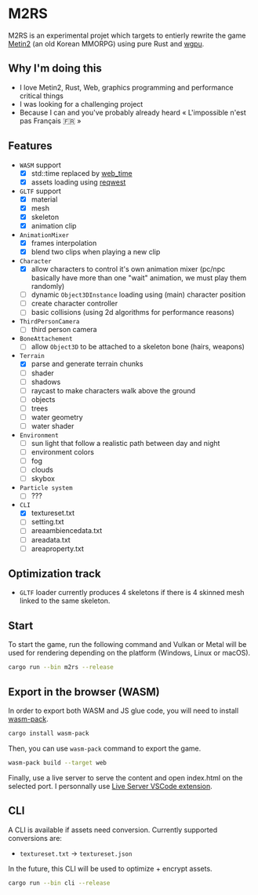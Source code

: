 # M2RS

M2RS is an experimental projet which targets to entierly rewrite the game [Metin2](https://fr.wikipedia.org/wiki/Metin2) (an old Korean MMORPG) using pure Rust and [wgpu](https://github.com/gfx-rs/wgpu).

## Why I'm doing this

- I love Metin2, Rust, Web, graphics programming and performance critical things
- I was looking for a challenging project
- Because I can and you've probably already heard « L'impossible n'est pas Français 🇫🇷 »

## Features
- `WASM` support
  - [x] std::time replaced by [web_time](https://docs.rs/web-time/latest/web_time/) 
  - [x] assets loading using [reqwest](https://docs.rs/reqwest/latest/reqwest/) 
- `GLTF` support
  - [x] material
  - [x] mesh
  - [x] skeleton
  - [x] animation clip
- `AnimationMixer`
  - [x] frames interpolation
  - [x] blend two clips when playing a new clip
- `Character`
  - [x] allow characters to control it's own animation mixer (pc/npc basically have more than one "wait" animation, we must play them randomly)
  - [ ] dynamic `Object3DInstance` loading using (main) character position
  - [ ] create character controller
  - [ ] basic collisions (using 2d algorithms for performance reasons)
- `ThirdPersonCamera`
  - [ ] third person camera
- `BoneAttachement`
  - [ ] allow `Object3D` to be attached to a skeleton bone (hairs, weapons)
- `Terrain`
  - [x] parse and generate terrain chunks
  - [ ] shader
  - [ ] shadows
  - [ ] raycast to make characters walk above the ground
  - [ ] objects
  - [ ] trees
  - [ ] water geometry
  - [ ] water shader
- `Environment`
  - [ ] sun light that follow a realistic path between day and night 
  - [ ] environment colors
  - [ ] fog
  - [ ] clouds
  - [ ] skybox
- `Particle system`
  - [ ] ???

- `CLI`
  - [x] textureset.txt
  - [ ] setting.txt
  - [ ] areaambiencedata.txt
  - [ ] areadata.txt
  - [ ] areaproperty.txt

## Optimization track
- `GLTF` loader currently produces 4 skeletons if there is 4 skinned mesh linked to the same skeleton.

## Start

To start the game, run the following command and Vulkan or Metal will be used for rendering depending on the platform (Windows, Linux or macOS).

```bash
cargo run --bin m2rs --release
```

## Export in the browser (WASM)

In order to export both WASM and JS glue code, you will need to install [wasm-pack](https://github.com/rustwasm/wasm-pack).

```bash
cargo install wasm-pack
```

Then, you can use `wasm-pack` command to export the game.

```bash
wasm-pack build --target web
```

Finally, use a live server to serve the content and open index.html on the selected port. I personnally use [Live Server VSCode extension](https://marketplace.visualstudio.com/items?itemName=ritwickdey.LiveServer).


## CLI

A CLI is available if assets need conversion. Currently supported conversions are:
- `textureset.txt` -> `textureset.json`

In the future, this CLI will be used to optimize + encrypt assets.

```bash
cargo run --bin cli --release
```